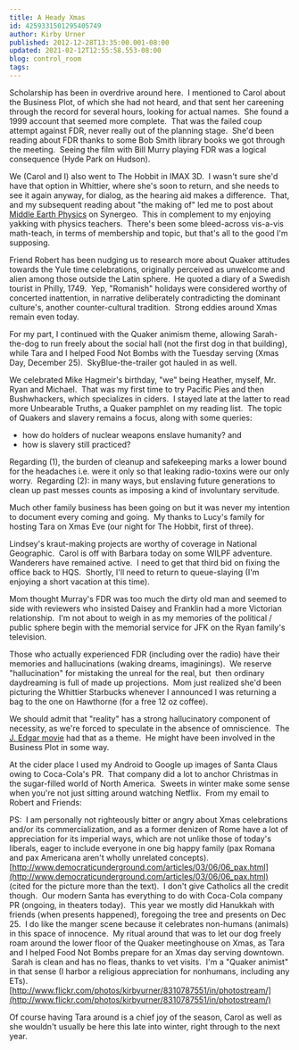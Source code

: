 ```yaml
---
title: A Heady Xmas
id: 4259331501295405749
author: Kirby Urner
published: 2012-12-28T13:35:00.001-08:00
updated: 2021-02-12T12:55:58.553-08:00
blog: control_room
tags: 
---
```


[](https://www.flickr.com/photos/kirbyurner/albums/72157632365584321)

Scholarship has been in overdrive around here.  I mentioned to Carol about the Business Plot, of which she had not heard, and that sent her careening through the record for several hours, looking for actual names.  She found a 1999 account that seemed more complete.  That was the failed coup attempt against FDR, never really out of the planning stage.  She'd been reading about FDR thanks to some Bob Smith library books we got through the meeting.  Seeing the film with Bill Murry playing FDR was a logical consequence (Hyde Park on Hudson).

We (Carol and I) also went to The Hobbit in IMAX 3D.  I wasn't sure she'd have that option in Whittier, where she's soon to return, and she needs to see it again anyway, for dialog, as the hearing aid makes a difference.  That, and my subsequent reading about "the making of" led me to post about [Middle Earth Physics](http://tech.groups.yahoo.com/group/synergeo/message/70825) on Synergeo.  This in complement to my enjoying yakking with physics teachers.  There's been some bleed-across vis-a-vis math-teach, in terms of membership and topic, but that's all to the good I'm supposing.

Friend Robert has been nudging us to research more about Quaker attitudes towards the Yule time celebrations, originally perceived as unwelcome and alien among those outside the Latin sphere.  He quoted a diary of a Swedish tourist in Philly, 1749.  Yep, "Romanish" holidays were considered worthy of concerted inattention, in narrative deliberately contradicting the dominant culture's, another counter-cultural tradition.  Strong eddies around Xmas remain even today.

For my part, I continued with the Quaker animism theme, allowing Sarah-the-dog to run freely about the social hall (not the first dog in that building), while Tara and I helped Food Not Bombs with the Tuesday serving (Xmas Day, December 25).  SkyBlue-the-trailer got hauled in as well.

We celebrated Mike Hagmeir's birthday, "we" being Heather, myself, Mr. Ryan and Michael.  That was my first time to try Pacific Pies and then Bushwhackers, which specializes in ciders.  I stayed late at the latter to read more Unbearable Truths, a Quaker pamphlet on my reading list.  The topic of Quakers and slavery remains a focus, along with some queries: 

- how do holders of nuclear weapons enslave humanity? and 
- how is slavery still practiced? 

Regarding (1), the burden of cleanup and safekeeping marks a lower bound for the headaches i.e. were it only so that leaking radio-toxins were our only worry.  Regarding (2): in many ways, but enslaving future generations to clean up past messes counts as imposing a kind of involuntary servitude.

Much other family business has been going on but it was never my intention to document every coming and going.  My thanks to Lucy's family for hosting Tara on Xmas Eve (our night for The Hobbit, first of three).

Lindsey's kraut-making projects are worthy of coverage in National Geographic.  Carol is off with Barbara today on some WILPF adventure.  Wanderers have remained active.  I need to get that third bid on fixing the office back to HQS.  Shortly, I'll need to return to queue-slaying (I'm enjoying a short vacation at this time).

Mom thought Murray's FDR was too much the dirty old man and seemed to side with reviewers who insisted Daisey and Franklin had a more Victorian relationship.  I'm not about to weigh in as my memories of the political / public sphere begin with the memorial service for JFK on the Ryan family's television. 

Those who actually experienced FDR (including over the radio) have their memories and hallucinations (waking dreams, imaginings).  We reserve "hallucination" for mistaking the unreal for the real, but  then ordinary daydreaming is full of made up projections.  Mom just realized she'd been picturing the Whittier Starbucks whenever I announced I was returning a bag to the one on Hawthorne (for a free 12 oz coffee).

We should admit that "reality" has a strong hallucinatory component of necessity, as we're forced to speculate in the absence of omniscience.  The [J. Edgar movie](http://worldgame.blogspot.com/2011/11/j-edgar-movie-review.html) had that as a theme.  He might have been involved in the Business Plot in some way.

At the cider place I used my Android to Google up images of Santa Claus owing to Coca-Cola's PR.  That company did a lot to anchor Christmas in the sugar-filled world of North America.  Sweets in winter make some sense when you're not just sitting around watching Netflix.  From my email to Robert and Friends:

PS:  I am personally not righteously bitter or angry about Xmas
celebrations and/or its commercialization, and as a former denizen of
Rome have a lot of appreciation for its imperial ways, which are not
unlike those of today's liberals, eager to include everyone in one big
happy family (pax Romana and pax Americana aren't wholly unrelated
concepts).
[http://www.democraticunderground.com/articles/03/06/06_pax.html](http://www.democraticunderground.com/articles/03/06/06_pax.html)
(cited for the picture more than the text).  I don't give Catholics
all the credit though.  Our modern Santa has everything to do with
Coca-Cola company PR (ongoing, in theaters today).  This year we
mostly did Hanukkah with friends (when presents happened), foregoing
the tree and presents on Dec 25.  I do like the manger scene because
it celebrates non-humans (animals) in this space of innocence.  My
ritual around that was to let our dog freely roam around the lower
floor of the Quaker meetinghouse on Xmas, as Tara and I helped Food
Not Bombs prepare for an Xmas day serving downtown.  Sarah is clean
and has no fleas, thanks to vet visits.  I'm a "Quaker animist" in
that sense (I harbor a religious appreciation for nonhumans, including
any ETs).
[http://www.flickr.com/photos/kirbyurner/8310787551/in/photostream/](http://www.flickr.com/photos/kirbyurner/8310787551/in/photostream/)

Of course having Tara around is a chief joy of the season, Carol as well as she wouldn't usually be here this late into winter, right through to the next year.